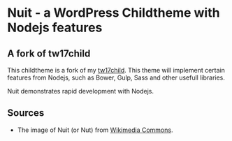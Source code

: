 Nuit - a WordPress Childtheme with Nodejs features
==================================================

## A fork of tw17child

This childtheme is a fork of my [tw17child](https://github.com/asathoor/tw17child). This theme will implement certain features from Nodejs, such as Bower, Gulp, Sass and other usefull libraries. 

Nuit demonstrates rapid development with Nodejs.


## Sources

* The image of Nuit (or Nut) from [Wikimedia Commons](https://en.wikipedia.org/wiki/Nut_(goddess)).

